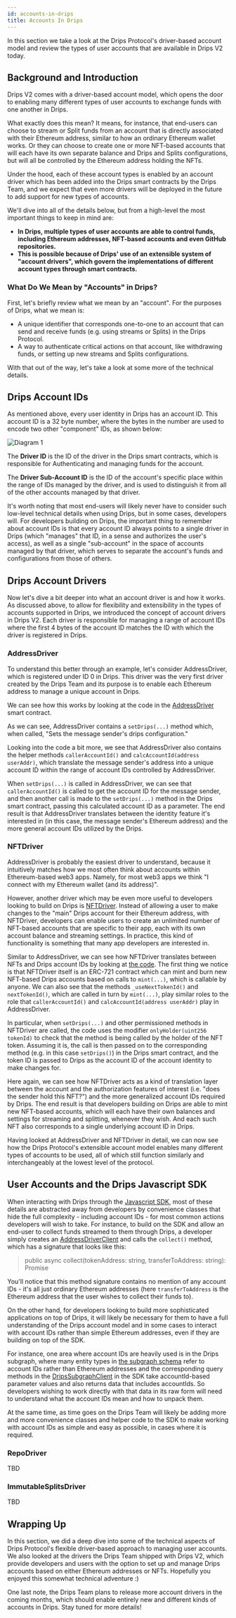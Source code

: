 ```yaml
---
id: accounts-in-drips
title: Accounts In Drips
---
```


In this section we take a look at the Drips Protocol's driver-based account model and review the types of user accounts that are available in Drips V2 today.

## Background and Introduction

Drips V2 comes with a driver-based account model, which opens the door to enabling many different types of user accounts to exchange funds with one another in Drips.

What exactly does this mean? It means, for instance, that end-users can choose to stream or Split funds from an account that is directly associated with their Ethereum address, similar to how an ordinary Ethereum wallet works. Or they can choose to create one or more NFT-based accounts that will each have its own separate balance and Drips and Splits configurations, but will all be controlled by the Ethereum address holding the NFTs.

Under the hood, each of these account types is enabled by an account driver which has been added into the Drips smart contracts by the Drips Team, and we expect that even more drivers will be deployed in the future to add support for new types of accounts.

We'll dive into all of the details below, but from a high-level the most important things to keep in mind are:

- **In Drips, multiple types of user accounts are able to control funds, including Ethereum addresses, NFT-based accounts and even GitHub repositories.**
- **This is possible because of Drips' use of an extensible system of "account drivers", which govern the implementations of different account types through smart contracts.**

### What Do We Mean by "Accounts" in Drips?

First, let's briefly review what we mean by an "account". For the purposes of Drips, what we mean is:

- A unique identifier that corresponds one-to-one to an account that can send and receive funds (e.g. using streams or Splits) in the Drips Protocol.
- A way to authenticate critical actions on that account, like withdrawing funds, or setting up new streams and Splits configurations.

With that out of the way, let's take a look at some more of the technical details.

## Drips Account IDs

As mentioned above, every user identity in Drips has an account ID. This account ID is a 32 byte number, where the bytes in the number are used to encode two other "component" IDs, as shown below:

![Diagram 1][u1]

The **Driver ID** is the ID of the driver in the Drips smart contracts, which is responsible for Authenticating and managing funds for the account.

The **Driver Sub-Account ID** is the ID of the account's specific place within the range of IDs managed by the driver, and is used to distinguish it from all of the other accounts managed by that driver.

It's worth noting that most end-users will likely never have to consider such low-level technical details when using Drips, but in some cases, developers will. For developers building on Drips, the important thing to remember about account IDs is that every account ID always points to a single driver in Drips (which "manages" that ID, in a sense and authorizes the user's access), as well as a single "sub-account" in the space of accounts managed by that driver, which serves to separate the account's funds and configurations from those of others.

## Drips Account Drivers

Now let's dive a bit deeper into what an account driver is and how it works. As discussed above, to allow for flexibility and extensibility in the types of accounts supported in Drips, we introduced the concept of account drivers in Drips V2. Each driver is responsible for managing a range of account IDs where the first 4 bytes of the account ID matches the ID with which the driver is registered in Drips.

### AddressDriver

To understand this better through an example, let's consider AddressDriver, which is registered under ID 0 in Drips. This driver was the very first driver created by the Drips Team and its purpose is to enable each Ethereum address to manage a unique account in Drips.

We can see how this works by looking at the code in the <a href="https://github.com/radicle-dev/drips-contracts/blob/master/src/AddressDriver.sol" target="_blank">AddressDriver</a> smart contract.

As we can see, AddressDriver contains a `setDrips(...)` method which, when called, "Sets the message sender's drips configuration."

Looking into the code a bit more, we see that AddressDriver also contains the helper methods `callerAccountId()` and `calcAccountId(address userAddr)`, which translate the message sender's address into a unique account ID within the range of account IDs controlled by AddressDriver.

When `setDrips(...)` is called in AddressDriver, we can see that `callerAccountId()` is called to get the account ID for the message sender, and then another call is made to the `setDrips(...)` method in the Drips smart contract, passing this calculated account ID as a parameter. The end result is that AddressDriver
translates between the identity feature it's interested in (in this case, the message sender's Ethereum address) and the more general account IDs utilized by
the Drips.

### NFTDriver

AddressDriver is probably the easiest driver to understand, because it intuitively matches how we most often think about accounts within Ethereum-based web3 apps. Namely, for most web3 apps we think "I connect with my Ethereum wallet (and its address)".

However, another driver which may be even more useful to developers looking to build on Drips is <a href="https://github.com/radicle-dev/drips-contracts/blob/master/src/NFTDriver.sol" target="_blank">NFTDriver</a>. Instead of allowing a user to make changes to the "main" Drips account for
their Ethereum address, with NFTDriver, developers can enable users to create an unlimited number of NFT-based accounts that are specific to their app, each with its own account balance and streaming settings. In practice, this kind of functionality is something that many app developers are interested in.

Similar to AddressDriver, we can see how NFTDriver translates between NFTs and Drips account IDs by looking at <a href="https://github.com/radicle-dev/drips-contracts/blob/master/src/NFTDriver.sol" target="_blank">the code</a>. The first thing we notice is that
NFTDriver itself is an ERC-721 contract which can mint and burn new NFT-based Drips accounts based on calls to `mint(...)`, which is callable by anyone.
We can also see that the methods `_useNextTokenId()` and `nextTokenId()`, which are called in turn by `mint(...)`, play similar roles to the role that `callerAccountId()` and `calcAccountId(address userAddr)` play in AddressDriver.

In particular, when `setDrips(...)` and other permissioned methods in NFTDriver are called, the code uses the modifier `onlyHolder(uint256 tokenId)` to check that the
method is being called by the holder of the NFT token. Assuming it is, the call is then passed on to the corresponding method (e.g. in this case `setDrips()`) in the Drips smart contract, and the token ID is passed to Drips as the account ID of the account identity to make changes for.

Here again, we can see how NFTDriver acts as a kind of translation layer between the account and the authorization features of interest (i.e. "does the sender hold this NFT?") and the more generalized account IDs required by Drips. The end result is that developers building on Drips are able to mint new
NFT-based accounts, which will each have their own balances and settings for streaming and splitting, whenever they wish. And each such NFT also corresponds to a single underlying account ID in Drips.

Having looked at AddressDriver and NFTDriver in detail, we can now see how the Drips Protocol's extensible account model enables many different types of accounts to be used, all of which still function similarly and interchangeably at the lowest level of the protocol.

## User Accounts and the Drips Javascript SDK

When interacting with Drips through the <a href="/docs/js-sdk/drips-sdk" target="_blank">Javascript SDK</a>, most of these details are abstracted away from developers by convenience classes that hide the full complexity - including account IDs - for most common actions developers will wish to take. For instance, to build on the SDK and allow an end-user to collect funds streamed to them through Drips, a developer simply creates an [AddressDriverClient][ad] and calls the `collect()` method, which has a signature that looks like this:

> public async collect(tokenAddress: string, transferToAddress: string): Promise<ContractTransaction>

You'll notice that this method signature contains no mention of any account IDs - it's all just ordinary Ethereum addresses (here `transferToAddress` is the Ethereum address that the user wishes to collect their funds to).

On the other hand, for developers looking to build more sophisticated applications on top of Drips, it will likely be necessary for them to have a full understanding
of the Drips account model and in some cases to interact with account IDs rather than simple Ethereum addresses, even if they are building on top of the SDK.

For instance,
one area where account IDs are heavily used is in the Drips subgraph, where many entity types in <a href="https://github.com/radicle-dev/drips-subgraph/blob/v2/schema.graphql" target="_blank">the subgraph schema</a> refer to account IDs rather than Ethereum addresses and the
corresponding query methods in the [DripsSubgraphClient][ds] in the SDK take accountId-based parameter values and also returns data that includes accountIds. So
developers wishing to work directly with that data in its raw form will need to understand what the account IDs mean and how to unpack them.

At the same time, as time goes on the Drips Team will likely be adding more and more convenience classes and helper code to the SDK to make working with
account IDs as simple and easy as possible, in cases where it is required.

### RepoDriver

TBD

### ImmutableSplitsDriver

TBD

## Wrapping Up

In this section, we did a deep dive into some of the technical aspects of Drips Protocol's flexible driver-based approach to managing user accounts. We also looked at the
drivers the Drips Team shipped with Drips V2, which provide developers and users with the option to set up and manage Drips accounts based on either Ethereum addresses or NFTs. Hopefully you enjoyed this somewhat technical adventure :)

One last note, the Drips Team plans to release more account drivers in the coming months, which should enable entirely new and different kinds of accounts in Drips. Stay tuned for more details!


[ad]: https://github.com/radicle-dev/drips-js-sdk/blob/v2/src/AddressDriver/AddressDriverClient.ts
[ds]: https://github.com/radicle-dev/drips-js-sdk/blob/v2/src/DripsSubgraph/DripsSubgraphClient.ts
[u1]: /img/drips_user_identity-1.png
